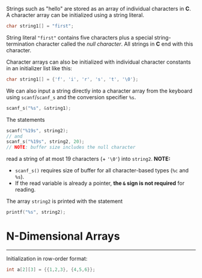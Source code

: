 Strings such as "hello" are stored as an array of individual characters in **C**. A character array can be initialized using a string literal.
```c
char string1[] = "first";
```
String literal `"first"` contains five characters plus a special string-termination character called the *null character*. All strings in **C** end with this character.

Character arrays can also be initialized with individual character constants in an initializer list like this:
```c
char string1[] = {'f', 'i', 'r', 's', 't', '\0'};
```

We can also input a string directly into a character array from the keyboard using `scanf`/`scanf_s` and the conversion specifier `%s`.
```c
scanf_s("%s", &string1);
```

The statements
```c
scanf("%19s", string2);
// and
scanf_s("%19s", string2, 20); 
// NOTE: buffer size includes the null character
```
read a string of at most 19 characters (+ `'\0'`) into `string2`.
**NOTE:** 
- `scanf_s()` requires size of buffer for all character-based types (`%c` and `%s`).
- If the read variable is already a pointer, **the `&` sign is not required** for reading.

The array `string2` is printed with the statement
```c
printf("%s", string2);
```

# N-Dimensional Arrays
---
Initialization in row-order format:
```c
int a[2][3] = {{1,2,3}, {4,5,6}};
```
